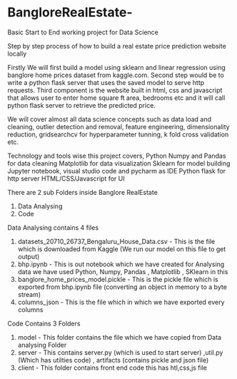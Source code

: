 # BangloreRealEstate-
Basic Start to End working project for Data Science 

Step by step process of how to build a real estate price prediction website locally

Firstly We will first build a model using sklearn and linear regression using banglore home prices dataset from kaggle.com. 
Second step would be to write a python flask server that uses the saved model to serve http requests. 
Third component is the website built in html, css and javascript that allows user to enter home square ft area, bedrooms etc and it will call python flask server to retrieve the predicted price. 

We will cover almost all data science concepts such as data load and cleaning, outlier detection and removal, feature engineering, dimensionality reduction, gridsearchcv for hyperparameter tunning, k fold cross validation etc.

Technology and tools wise this project covers,
Python
Numpy and Pandas for data cleaning
Matplotlib for data visualization
Sklearn for model building
Jupyter notebook, visual studio code and pycharm as IDE
Python flask for http server
HTML/CSS/Javascript for UI

There are 2 sub Folders inside Banglore RealEstate
1. Data Analysing
2. Code

Data Analysing contains 4 files
1. datasets_20710_26737_Bengaluru_House_Data.csv  - This is the file which is downloaded from Kaggle (We run our model on this file to get output)
2. bhp.ipynb - This is out notebook which we have created for Analysing data we have used Python, Numpy, Pandas , Matplotlib , SKlearn in this
3. banglore_home_prices_model.pickle - This is the pickle file  which is exported from bhp.ipynb file (converting an object in memory to a byte stream)
4. columns_json - This is the file which in which we have exported every columns

Code Contains 3 Folders
1. model - This folder contains the file which we have copied from Data analysing Folder 
2. server - This contains  server.py (which is used to start server) ,util.py (Which has utilties code) , artifacts (contains pickle and json file)
3. client - This folder contains front end code this has htl,css,js file




